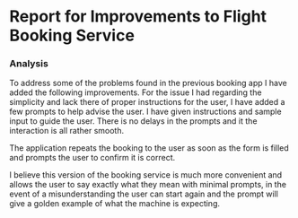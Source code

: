 # Report for Improvements to Flight Booking Service

### Analysis 

To address some of the problems found in the previous booking app I have added the following improvements. For the issue I had regarding the simplicity and lack there of proper instructions for the user, I have added a few prompts to help advise the user. I have given instructions and sample input to guide the user. There is no delays in the prompts and it the interaction is all rather smooth. 

The application repeats the booking to the user as soon as the form is filled and prompts the user to confirm it is correct. 

I believe this version of the booking service is much more convenient and allows the user to say exactly what they mean with minimal prompts, in the event of a misunderstanding the user can start again and the prompt will give a golden example of what the machine is expecting. 